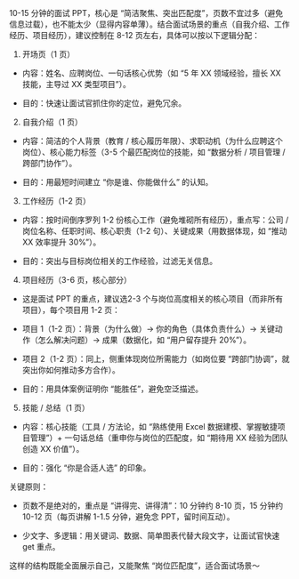 10-15 分钟的面试 PPT，核心是 “简洁聚焦、突出匹配度”，页数不宜过多（避免信息过载），也不能太少（显得内容单薄）。结合面试场景的重点（自我介绍、工作经历、项目经历），建议控制在 8-12 页左右，具体可以按以下逻辑分配：​

1. 开场页（1 页）​

- 内容：姓名、应聘岗位、一句话核心优势（如 “5 年 XX 领域经验，擅长 XX 技能，主导过 XX 类型项目”）。​

- 目的：快速让面试官抓住你的定位，避免冗余。​

2. 自我介绍（1 页）​

- 内容：简洁的个人背景（教育 / 核心履历年限）、求职动机（为什么应聘这个岗位）、核心能力标签（3-5 个最匹配岗位的技能，如 “数据分析 / 项目管理 / 跨部门协作”）。​

- 目的：用最短时间建立 “你是谁、你能做什么” 的认知。​

3. 工作经历（1-2 页）​

- 内容：按时间倒序罗列 1-2 份核心工作（避免堆砌所有经历），重点写：公司 / 岗位名称、任职时间、核心职责（1-2 句）、关键成果（用数据体现，如 “推动 XX 效率提升 30%”）。​

- 目的：突出与目标岗位相关的工作经验，过滤无关信息。​

4. 项目经历（3-6 页，核心部分）​

- 这是面试 PPT 的重点，建议选2-3 个与岗位高度相关的核心项目（而非所有项目），每个项目用 1-2 页：​

- 项目 1（1-2 页）：背景（为什么做）→ 你的角色（具体负责什么）→ 关键动作（怎么解决问题）→ 成果（数据化，如 “用户留存提升 20%”）。​

- 项目 2（1-2 页）：同上，侧重体现岗位所需能力（如岗位要 “跨部门协调”，就突出你如何推动多方合作）。​

- 目的：用具体案例证明你 “能胜任”，避免空泛描述。​

5. 技能 / 总结（1 页）​

- 内容：核心技能（工具 / 方法论，如 “熟练使用 Excel 数据建模、掌握敏捷项目管理”）+ 一句话总结（重申你与岗位的匹配度，如 “期待用 XX 经验为团队创造 XX 价值”）。​

- 目的：强化 “你是合适人选” 的印象。​

关键原则：​

- 页数不是绝对的，重点是 “讲得完、讲得清”：10 分钟约 8-10 页，15 分钟约 10-12 页（每页讲解 1-1.5 分钟，避免念 PPT，留时间互动）。​

- 少文字、多逻辑：用关键词、数据、简单图表代替大段文字，让面试官快速 get 重点。​

这样的结构既能全面展示自己，又能聚焦 “岗位匹配度”，适合面试场景～